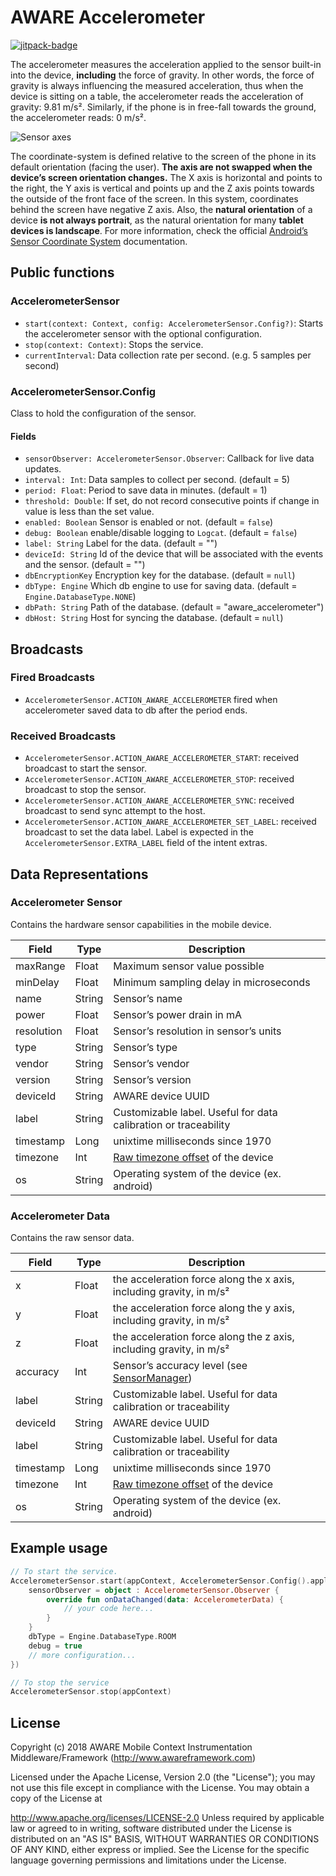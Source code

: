 # AWARE Accelerometer

[![jitpack-badge](https://jitpack.io/v/awareframework/com.aware.android.sensor.accelerometer.svg)](https://jitpack.io/#awareframework/com.aware.android.sensor.accelerometer)

The accelerometer measures the acceleration applied to the sensor built-in into the device, **including** the force of gravity. In other words, the force of gravity is always influencing the measured acceleration, thus when the device is sitting on a table, the accelerometer reads the acceleration of gravity: 9.81 m/s². Similarly, if the phone is in free-fall towards the ground, the accelerometer reads: 0 m/s².

![Sensor axes](http://www.awareframework.com/wp-content/uploads/2015/01/axis_device.png)

The coordinate-system is defined relative to the screen of the phone in its default orientation (facing the user). **The axis are not swapped when the device’s screen orientation changes.** The X axis is horizontal and points to the right, the Y axis is vertical and points up and the Z axis points towards the outside of the front face of the screen. In this system, coordinates behind the screen have negative Z axis. Also, the **natural orientation** of a device **is not always portrait**, as the natural orientation for many **tablet devices is landscape**. For more information, check the official [Android’s Sensor Coordinate System][3] documentation.

## Public functions

### AccelerometerSensor

+ `start(context: Context, config: AccelerometerSensor.Config?)`: Starts the accelerometer sensor with the optional configuration.
+ `stop(context: Context)`: Stops the service.
+ `currentInterval`: Data collection rate per second. (e.g. 5 samples per second)

### AccelerometerSensor.Config

Class to hold the configuration of the sensor.

#### Fields

+ `sensorObserver: AccelerometerSensor.Observer`: Callback for live data updates.
+ `interval: Int`: Data samples to collect per second. (default = 5)
+ `period: Float`: Period to save data in minutes. (default = 1)
+ `threshold: Double`: If set, do not record consecutive points if change in value is less than the set value.
+ `enabled: Boolean` Sensor is enabled or not. (default = `false`)
+ `debug: Boolean` enable/disable logging to `Logcat`. (default = `false`)
+ `label: String` Label for the data. (default = "")
+ `deviceId: String` Id of the device that will be associated with the events and the sensor. (default = "")
+ `dbEncryptionKey` Encryption key for the database. (default = `null`)
+ `dbType: Engine` Which db engine to use for saving data. (default = `Engine.DatabaseType.NONE`)
+ `dbPath: String` Path of the database. (default = "aware_accelerometer")
+ `dbHost: String` Host for syncing the database. (default = `null`)

## Broadcasts

### Fired Broadcasts

+ `AccelerometerSensor.ACTION_AWARE_ACCELEROMETER` fired when accelerometer saved data to db after the period ends.

### Received Broadcasts

+ `AccelerometerSensor.ACTION_AWARE_ACCELEROMETER_START`: received broadcast to start the sensor.
+ `AccelerometerSensor.ACTION_AWARE_ACCELEROMETER_STOP`: received broadcast to stop the sensor.
+ `AccelerometerSensor.ACTION_AWARE_ACCELEROMETER_SYNC`: received broadcast to send sync attempt to the host.
+ `AccelerometerSensor.ACTION_AWARE_ACCELEROMETER_SET_LABEL`: received broadcast to set the data label. Label is expected in the `AccelerometerSensor.EXTRA_LABEL` field of the intent extras.

## Data Representations

### Accelerometer Sensor

Contains the hardware sensor capabilities in the mobile device.

| Field      | Type   | Description                                                     |
| ---------- | ------ | --------------------------------------------------------------- |
| maxRange   | Float  | Maximum sensor value possible                                   |
| minDelay   | Float  | Minimum sampling delay in microseconds                          |
| name       | String | Sensor’s name                                                  |
| power      | Float  | Sensor’s power drain in mA                                     |
| resolution | Float  | Sensor’s resolution in sensor’s units                         |
| type       | String | Sensor’s type                                                  |
| vendor     | String | Sensor’s vendor                                                |
| version    | String | Sensor’s version                                               |
| deviceId   | String | AWARE device UUID                                               |
| label      | String | Customizable label. Useful for data calibration or traceability |
| timestamp  | Long   | unixtime milliseconds since 1970                                |
| timezone   | Int    | [Raw timezone offset][1] of the device                          |
| os         | String | Operating system of the device (ex. android)                    |

### Accelerometer Data

Contains the raw sensor data.

| Field     | Type   | Description                                                         |
| --------- | ------ | ------------------------------------------------------------------- |
| x         | Float  | the acceleration force along the x axis, including gravity, in m/s² |
| y         | Float  | the acceleration force along the y axis, including gravity, in m/s² |
| z         | Float  | the acceleration force along the z axis, including gravity, in m/s² |
| accuracy  | Int    | Sensor’s accuracy level (see [SensorManager][2])                   |
| label     | String | Customizable label. Useful for data calibration or traceability     |
| deviceId  | String | AWARE device UUID                                                   |
| label     | String | Customizable label. Useful for data calibration or traceability     |
| timestamp | Long   | unixtime milliseconds since 1970                                    |
| timezone  | Int    | [Raw timezone offset][1] of the device                              |
| os        | String | Operating system of the device (ex. android)                        |

## Example usage

```kotlin
// To start the service.
AccelerometerSensor.start(appContext, AccelerometerSensor.Config().apply {
    sensorObserver = object : AccelerometerSensor.Observer {
        override fun onDataChanged(data: AccelerometerData) {
            // your code here...
        }
    }
    dbType = Engine.DatabaseType.ROOM
    debug = true
    // more configuration...
})

// To stop the service
AccelerometerSensor.stop(appContext)
```

## License

Copyright (c) 2018 AWARE Mobile Context Instrumentation Middleware/Framework (http://www.awareframework.com)

Licensed under the Apache License, Version 2.0 (the "License"); you may not use this file except in compliance with the License. You may obtain a copy of the License at

http://www.apache.org/licenses/LICENSE-2.0
Unless required by applicable law or agreed to in writing, software distributed under the License is distributed on an "AS IS" BASIS, WITHOUT WARRANTIES OR CONDITIONS OF ANY KIND, either express or implied. See the License for the specific language governing permissions and limitations under the License.

[1]: https://developer.android.com/reference/java/util/TimeZone#getRawOffset()
[2]: http://developer.android.com/reference/android/hardware/SensorManager.html
[3]: http://developer.android.com/guide/topics/sensors/sensors_overview.html#sensors-coords